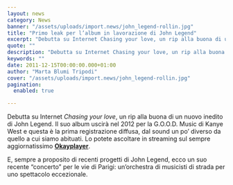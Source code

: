 ```yaml
---
layout: news
category: News
banner: "/assets/uploads/import.news/john_legend-rollin.jpg"
title: "Primo leak per l’album in lavorazione di John Legend"
excerpt: "Debutta su Internet Chasing your love, un rip alla buona di un nuovo inedito di John Legend. Il suo album uscirà nel 2012 per la G.O.O.D. Music di Kanye West e questa è la prima registrazione diffusa, dal sound un po’ diverso da quello a cui siamo abituati. Lo potete ascoltare in streaming sul sempre [&hellip"
quote: ""
description: "Debutta su Internet Chasing your love, un rip alla buona di un nuovo inedito di John Legend. Il suo album uscirà nel 2012 per la G.O.O.D. Music di Kanye West e questa è la prima registrazione diffusa, dal sound un po’ diverso da quello a cui siamo abituati. Lo potete ascoltare in streaming sul sempre [&hellip"
keywords: ""
date: 2011-12-15T00:00:00.000+01:00
author: "Marta Blumi Tripodi"
cover: "/assets/uploads/import.news/john_legend-rollin.jpg"
pagination:
  enabled: true

---
```


Debutta su Internet _Chasing your love_, un rip alla buona di un nuovo inedito di John Legend. Il suo album uscirà nel 2012 per la G.O.O.D. Music di Kanye West e questa è la prima registrazione diffusa, dal sound un po’ diverso da quello a cui siamo abituati. Lo potete ascoltare in streaming sul sempre aggiornatissimo [**Okayplayer**](http://www.okayplayer.com/news/audio-john-legend-chasing-your-love.html "http://www.okayplayer.com/news/audio-john-legend-chasing-your-love.html").

E, sempre a proposito di recenti progetti di John Legend, ecco un suo recente “concerto” per le vie di Parigi: un’orchestra di musicisti di strada per uno spettacolo eccezionale.